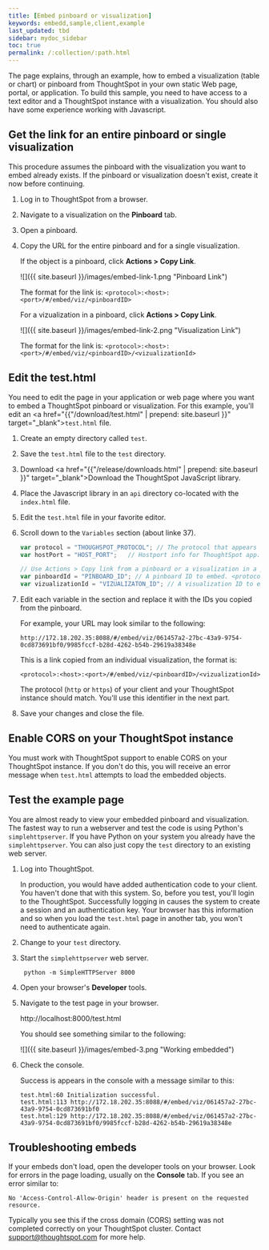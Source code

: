 ```yaml
---
title: [Embed pinboard or visualization]
keywords: embedd,sample,client,example
last_updated: tbd
sidebar: mydoc_sidebar
toc: true
permalink: /:collection/:path.html
---
```

The page explains, through an example, how to embed a visualization (table or
chart) or pinboard from ThoughtSpot in your own static Web page, portal, or
application. To build this sample, you need to have access to a text editor and
a ThoughtSpot instance with a visualization. You should also have some
experience working with Javascript.

## Get the link for an entire pinboard or single visualization

This procedure assumes the pinboard with the visualization you want to embed
already exists. If the pinboard or visualization doesn't exist, create it now
before continuing.

1. Log in to ThoughtSpot from a browser.
2. Navigate to a visualization on the **Pinboard** tab.
3. Open a pinboard.
3. Copy the URL for the entire pinboard and for a single visualization.

   If the object is a pinboard, click **Actions > Copy Link**.

   ![]({{ site.baseurl }}/images/embed-link-1.png "Pinboard Link")

   The format for the link is:  `<protocol>:<host>:<port>/#/embed/viz/<pinboardID>`

   For a vizualization in a pinboard, click **Actions > Copy Link**.

   ![]({{ site.baseurl }}/images/embed-link-2.png "Visualization Link")

   The format for the link is:  `<protocol>:<host>:<port>/#/embed/viz/<pinboardID>/<vizualizationId>`

## Edit the test.html

You need to edit the page in your application or web page where you want to
embed a ThoughtSpot pinboard or visualization. For this example, you'll edit an
<a href="{{"/download/test.html" | prepend: site.baseurl }}" target="_blank"><code>test.html</code></a>  file.

1. Create an empty directory called `test`.
2. Save the `test.html` file to the `test` directory.
3. Download <a href="{{"/release/downloads.html" | prepend: site.baseurl }}" target="_blank">Download</a> the ThoughtSpot JavaScript library.
4. Place the Javascript library in an `api` directory co-located with the `index.html` file.
5. Edit the `test.html` file in your favorite editor.
6. Scroll down to the `Variables` section (about linke 37).

    ```JavaScript
    var protocol = "THOUGHSPOT_PROTOCOL"; // The protocol that appears in the pinboard/visualization link
    var hostPort = "HOST_PORT";   // Hostport info for ThoughtSpot app. Ex: <host>:<port> or <host>

    // Use Actions > Copy link from a pinboard or a visualization in a pinboard to get a link for embedding
    var pinboardId = "PINBOARD_ID"; // A pinboard ID to embed. <protocol>:<host>:<port>/#/embed/viz/<pinboardID>
    var vizualizationId = "VIZUALIZATON_ID"; // A visualization ID to embed. <protocol>:<host>:<port>/#/embed/viz/<pinboardID>/<vizualizationId>
    ```
7. Edit each variable in the section and replace it with the IDs you copied from the pinboard.

   For example, your URL may look similar to the following:

    `http://172.18.202.35:8088/#/embed/viz/061457a2-27bc-43a9-9754-0cd873691bf0/9985fccf-b28d-4262-b54b-29619a38348e`

    This is a link copied from an individual visualization, the format is:

    `<protocol>:<host>:<port>/#/embed/viz/<pinboardID>/<vizualizationId>`

    The protocol (`http` or `https`) of your client and your ThoughtSpot instance
    should match. You'll use this identifier in the next part.

7. Save your changes and close the file.


## Enable CORS on your ThoughtSpot instance

You must work with ThoughtSpot support to enable CORS on your ThoughtSpot
instance. If you don't do this, you will receive an error message when
`test.html` attempts to load the embedded objects.


## Test the example page

You are almost ready to view your embedded pinboard and visualization. The fastest way to run a webserver and test the code is using Python's `simplehttpserver`.  If you have Python on your system you already have the `simplehttpserver`. You can also just copy the `test` directory to an existing web server.

1. Log into ThoughtSpot.

   In production, you would have added authentication code to your client. You
   haven't done that with this system. So, before you test, you'll login to the
   ThoughtSpot. Successfully logging in causes the system to create a session
   and an authentication key. Your browser has this information and so when you
   load the `test.html` page in another tab, you won't need to authenticate
   again.

2. Change to your `test` directory.
3. Start the `simplehttpserver` web server.

    ```
     python -m SimpleHTTPServer 8000
    ```

4. Open your browser's **Developer** tools.

5. Navigate to the test page in your browser.

    http://localhost:8000/test.html

    You should see something similar to the following:

    ![]({{ site.baseurl }}/images/embed-3.png "Working embedded")

6. Check the console.

    Success is appears in the console with a message similar to this:

    ```
    test.html:60 Initialization successful.
    test.html:113 http://172.18.202.35:8088/#/embed/viz/061457a2-27bc-43a9-9754-0cd873691bf0
    test.html:129 http://172.18.202.35:8088/#/embed/viz/061457a2-27bc-43a9-9754-0cd873691bf0/9985fccf-b28d-4262-b54b-29619a38348e
    ```

## Troubleshooting embeds

If your embeds don't load, open the developer tools on your browser.  Look for
errors in the page loading, usually on the **Console** tab. If you see an error
similar to:

```
No 'Access-Control-Allow-Origin' header is present on the requested resource.
```

Typically you see this if the cross domain (CORS) setting was not completed correctly on
your ThoughtSpot cluster. Contact <a
href="mailto:support@thoughtspot.com">support@thoughtspot.com</a> for more help.
